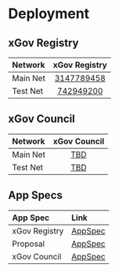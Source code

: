 # Deployment

## xGov Registry

| Network  |                            xGov Registry                             |
|:---------|:--------------------------------------------------------------------:|
| Main Net | [3147789458](https://lora.algokit.io/mainnet/application/3147789458) |
| Test Net |  [742949200](https://lora.algokit.io/testnet/application/742949200)  |

## xGov Council

| Network  |                      xGov Council                      |
|:---------|:------------------------------------------------------:|
| Main Net | [TBD](https://lora.algokit.io/mainnet/application/TBD) |
| Test Net | [TBD](https://lora.algokit.io/testnet/application/TBD) |

## App Specs

| App Spec      | Link                                                                                                                                    |
|:--------------|:----------------------------------------------------------------------------------------------------------------------------------------|
| xGov Registry | [AppSpec](https://github.com/algorandfoundation/xgov-beta-sc/blob/main/smart_contracts/artifacts/xgov_registry/XGovRegistry.arc56.json) |
| Proposal      | [AppSpec](https://github.com/algorandfoundation/xgov-beta-sc/blob/main/smart_contracts/artifacts/proposal/Proposal.arc56.json)          |
| xGov Council  | [AppSpec](https://github.com/algorandfoundation/xgov-beta-sc/blob/main/smart_contracts/artifacts/proposal/Council.arc56.json)           |
